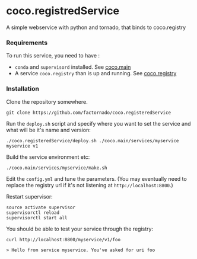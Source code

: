 # coco.registredService

A simple webservice with python and tornado, that binds to coco.registry

### Requirements

To run this service, you need to have :

* `conda` and `supervisord` installed. See [coco.main](https://github.com/factornado/coco.main)
* A service `coco.registry` than is up and running. See [coco.registry](https://github.com/factornado/coco.registry)


### Installation

Clone the repository somewhere.

    git clone https://github.com/factornado/coco.registeredService

Run the `deploy.sh` script and specify where you want to set the service
and what will be it's name and version:

    ./coco.registeredService/deploy.sh ./coco.main/services/myservice myservice v1

Build the service environment etc:

    ./coco.main/services/myservice/make.sh

Edit the `config.yml` and tune the parameters.
(You may eventually need to replace the registry url if it's not listening at `http://localhost:8800`.)

Restart supervisor:

    source activate supervisor
    supervisorctl reload
    supervisorctl start all

You should be able to test your service through the registry:

    curl http://localhost:8800/myservice/v1/foo

    > Hello from service myservice. You've asked for uri foo
